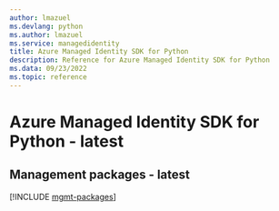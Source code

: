 ```yaml
---
author: lmazuel
ms.devlang: python
ms.author: lmazuel
ms.service: managedidentity
title: Azure Managed Identity SDK for Python
description: Reference for Azure Managed Identity SDK for Python
ms.data: 09/23/2022
ms.topic: reference
---
```

# Azure Managed Identity SDK for Python - latest

## Management packages - latest
[!INCLUDE [mgmt-packages](managed-identity-mgmt-index.md)]